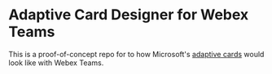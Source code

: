 # Adaptive Card Designer for Webex Teams
This is a proof-of-concept repo for to how Microsoft's [adaptive cards][ad-URL] would look like with Webex Teams.

[ad-URL]: https://docs.microsoft.com/en-us/adaptive-cards/